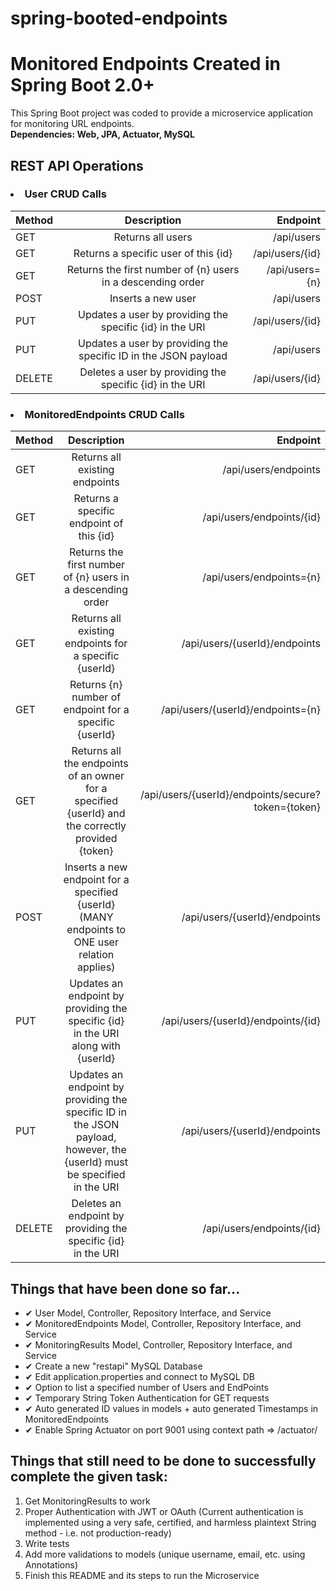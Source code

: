 # spring-booted-endpoints
<h1> Monitored Endpoints Created in Spring Boot 2.0+ </h1>
<p> This Spring Boot project was coded to provide a microservice application for monitoring URL endpoints. <br />
<b> Dependencies: Web, JPA, Actuator, MySQL </b>
</p>
  <h2> REST API Operations </h2>
  <h3> <li> User CRUD Calls </li> </h3>   
 
| Method | Description | Endpoint |
| :---   |     :---:   |     ---: |
| GET | Returns all users | /api/users |
| GET | Returns a specific user of this {id} | /api/users/{id} |
| GET | Returns the first number of {n} users in a descending order | /api/users={n} |
| POST | Inserts a new user | /api/users |
| PUT | Updates a user by providing the specific {id} in the URI | /api/users/{id} |
| PUT | Updates a user by providing the specific ID in the JSON payload | /api/users |
| DELETE | Deletes a user by providing the specific {id} in the URI | /api/users/{id} |

<h3> <li> MonitoredEndpoints CRUD Calls </li> </h3>

| Method | Description | Endpoint |
| :---   |     :---:   |     ---: |
| GET | Returns all existing endpoints | /api/users/endpoints |
| GET | Returns a specific endpoint of this {id} | /api/users/endpoints/{id} |
| GET | Returns the first number of {n} users in a descending order | /api/users/endpoints={n} |
| GET | Returns all existing endpoints for a specific {userId} | /api/users/{userId}/endpoints |
| GET | Returns {n} number of endpoint for a specific {userId} | /api/users/{userId}/endpoints={n} |
| GET | Returns all the endpoints of an owner for a specified {userId} and the correctly provided {token} | /api/users/{userId}/endpoints/secure?token={token} |
| POST | Inserts a new endpoint for a specified {userId} (MANY endpoints to ONE user relation applies) | /api/users/{userId}/endpoints |
| PUT | Updates an endpoint by providing the specific {id} in the URI along with {userId} | /api/users/{userId}/endpoints/{id} |
| PUT | Updates an endpoint by providing the specific ID in the JSON payload, however, the {userId} must be specified in the URI | /api/users/{userId}/endpoints |
| DELETE | Deletes an endpoint by providing the specific {id} in the URI | /api/users/endpoints/{id} |

<h2> Things that have been done so far... </h2>
<ul>
<li> ✔ User Model, Controller, Repository Interface, and Service </li>
<li> ✔ MonitoredEndpoints Model, Controller, Repository Interface, and Service </li>
<li> ✔ MonitoringResults Model, Controller, Repository Interface, and Service </li>
<li> ✔ Create a new "restapi" MySQL Database </li>
<li> ✔ Edit application.properties and connect to MySQL DB </li>
<li> ✔ Option to list a specified number of Users and EndPoints </li>
<li> ✔ Temporary String Token Authentication for GET requests </li>
<li> ✔ Auto generated ID values in models + auto generated Timestamps in MonitoredEndpoints </li>
<li> ✔ Enable Spring Actuator on port 9001 using context path => /actuator/ </li>
</ul>
<h2> Things that still need to be done to successfully complete the given task: </h2>
<ol>
<li> Get MonitoringResults to work </li>
<li> Proper Authentication with JWT or OAuth (Current authentication is implemented using a very safe, certified, and harmless plaintext String method - i.e. not production-ready) </li>
<li> Write tests </li>
<li> Add more validations to models (unique username, email, etc. using Annotations) </li>
<li> Finish this README and its steps to run the Microservice </li>
</ol>